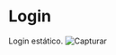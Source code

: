 # Login
Login estático.
![Capturar](https://user-images.githubusercontent.com/89361754/156677573-7b0a9b52-7cb8-477c-806a-f07ea4397713.JPG)
